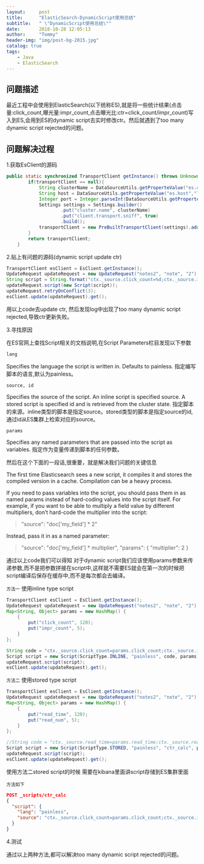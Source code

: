 ```yaml
---
layout:     post
title:      "ElasticSearch-DynamicScript使用总结"
subtitle:   " \"DynamicScript使用总结\""
date:       2018-10-28 12:05:13
author:     "Tommy"
header-img: "img/post-bg-2015.jpg"
catalog: true
tags:
    - Java
    - ElasticSearch
---
```


## 问题描述

最近工程中会使用到ElasticSearch(以下统称ES),就是将一些统计结果(点击量:click_count,曝光量:impr_count,点击曝光比:ctr=click_count/impr_count)写入到ES,会用到ES的dynamic script去实时修改ctr。然后就遇到了too many dynamic script rejected的问题。

## 问题解决过程
1.获取EsClient的源码

```java
public static synchronized TransportClient getInstance() throws UnknownHostException {
        if(transportClient == null){
            String clusterName = DataSourceUtils.getProperteValue("es.cluster", "es");
            String host = DataSourceUtils.getProperteValue("es.host","localhost");
            Integer port = Integer.parseInt(DataSourceUtils.getProperteValue("es.port","9300"));
            Settings settings = Settings.builder()
                    .put("cluster.name", clusterName)
                    .put("client.transport.sniff", true)
                    .build();
            transportClient = new PreBuiltTransportClient(settings).addTransportAddress(new InetSocketTransportAddress(InetAddress.getByName(host), port));
        }
        return transportClient;
    }
```

2.贴上有问题的源码(dynamic script update ctr)

```java
TransportClient esClient = EsClient.getInstance();
UpdateRequest updateRequest = new UpdateRequest("notes2", "note", "2");
String script = String.format("ctx._source.click_count=%d;ctx._source.impr_count=%d;ctx._source.ctr=(double)ctx._source.click_count/ctx._source.impr_count", 15, 120);
updateRequest.script(new Script(script));
updateRequest.retryOnConflict(3);
esClient.update(updateRequest).get();
```

用以上code去update ctr, 然后发现log中出现了too many dynamic script rejected,导致ctr更新失败。

3.寻找原因

在ES官网上查找Script相关的文档说明,在Script Parameters栏目发现以下参数

`lang`

Specifies the language the script is written in. Defaults to painless.
指定编写脚本的语言,默认为painless。

`source, id`

Specifies the source of the script. An inline script is specified source. A stored script is specified id and is retrieved from the cluster state.
指定脚本的来源。inline类型的脚本是指定source。stored类型的脚本是指定source的id,通过id从ES集群上检索对应的source。

`params`

Specifies any named parameters that are passed into the script as variables.
指定作为变量传递到脚本的任何参数。

然后在这个下面的一段话,很重要，就是解决我们问题的关键信息

The first time Elasticsearch sees a new script, it compiles it and stores the compiled version in a cache. Compilation can be a heavy process.

If you need to pass variables into the script, you should pass them in as named params instead of hard-coding values into the script itself. For example, if you want to be able to multiply a field value by different multipliers, don’t hard-code the multiplier into the script:
> "source": "doc['my_field'] * 2"

Instead, pass it in as a named parameter:

> "source": "doc['my_field'] * multiplier",
  "params": {
    "multiplier": 2
  }

通过以上code我们可以得知 对于dynamic script我们应该使用params参数来传递参数,而不是把参数拼接在script中,这样就不需要ES就会在第一次的时候把script编译后保存在缓存中,而不是每次都会去编译。

`方法一` 使用inline type script
```java
TransportClient esClient = EsClient.getInstance();
UpdateRequest updateRequest = new UpdateRequest("notes2", "note", "2");
Map<String, Object> params = new HashMap() {
    {
        put("click_count", 120);
        put("impr_count", 5);
    }
};

String code = "ctx._source.click_count=params.click_count;ctx._source.impr_count=params.impr_count;ctx._source.ctr=(double)ctx._source.click_count/ctx._source.impr_count*100";
Script script = new Script(ScriptType.INLINE, "painless", code, params);
updateRequest.script(script);
esClient.update(updateRequest).get();
```

`方法二` 使用stored type script
```java
TransportClient esClient = EsClient.getInstance();
UpdateRequest updateRequest = new UpdateRequest("notes2", "note", "2");
Map<String, Object> params = new HashMap() {
    {
        put("read_time", 120);
        put("read_num", 5);
    }
};

//String code = "ctx._source.read_time=params.read_time;ctx._source.read_num=params.read_num;ctx._source.avg_read_time=(double)ctx._source.read_time/ctx._source.read_num";
Script script = new Script(ScriptType.STORED, "painless", "ctr_calc", params);
updateRequest.script(script);
esClient.update(updateRequest).get();
```

使用方法二stored script的时候 需要在kibana里面讲script存储到ES集群里面

`方法如下`
```json
POST _scripts/ctr_calc
{
  "script": {
    "lang": "painless",
    "source": "ctx._source.click_count=params.click_count;ctx._source.impr_count=params.impr_count;ctx._source.ctr=(double)ctx._source.click_count/ctx._source.impr_count*100"
  }
}
```

4.测试

通过以上两种方法,都可以解决too many dynamic script rejected的问题。





